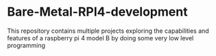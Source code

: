 # Bare-Metal-RPI4-development
This repository contains multiple projects exploring the capabilities and features of a raspberry pi 4 model B by doing some very low level programming
